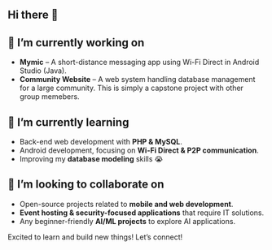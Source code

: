 ## Hi there 👋

## 🔭 I’m currently working on 
- **Mymic** – A short-distance messaging app using Wi-Fi Direct in Android Studio (Java).  
- **Community Website** – A web system handling database management for a large community. This is simply a capstone project with other group memebers.

## 🌱 I’m currently learning  
- Back-end web development with **PHP & MySQL**.  
- Android development, focusing on **Wi-Fi Direct & P2P communication**.  
- Improving my **database modeling** skills 😭

## 👯 I’m looking to collaborate on  
- Open-source projects related to **mobile and web development**.  
- **Event hosting & security-focused applications** that require IT solutions.  
- Any beginner-friendly **AI/ML projects** to explore AI applications.  

Excited to learn and build new things! Let’s connect!  
